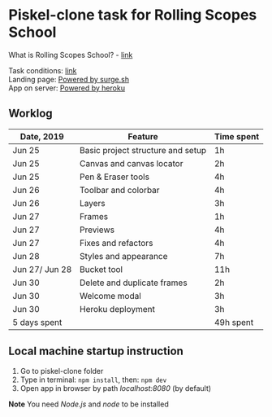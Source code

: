 # Piskel-clone task for Rolling Scopes School
What is Rolling Scopes School? - [link](https://rs.school/)

Task conditions: [link](https://github.com/rolling-scopes-school/tasks/blob/2018-Q3/tasks/piskel-clone.md)\
Landing page: [Powered by surge.sh](https://pixie-painter.surge.sh)\
App on server: [Powered by heroku](https://pixie-painter.herokuapp.com/)

## Worklog

| Date,  2019    | Feature                           | Time spent |
|----------------|-----------------------------------|------------|
| Jun 25         | Basic project structure and setup | 1h         |
| Jun 25         | Canvas and canvas locator         | 2h         |
| Jun 25         | Pen & Eraser tools                | 4h         |
| Jun 26         | Toolbar and colorbar              | 4h         |
| Jun 26         | Layers                            | 3h         |
| Jun 27         | Frames                            | 1h         |
| Jun 27         | Previews                          | 4h         |
| Jun 27         | Fixes and refactors               | 4h         |
| Jun 28         | Styles and appearance             | 7h         |
| Jun 27/ Jun 28 | Bucket tool                       | 11h        |
| Jun 30         | Delete and duplicate frames       | 2h         |
| Jun 30         | Welcome modal                     | 3h         |
| Jun 30         | Heroku deployment                 | 3h         |
|5 days spent    |                                   | 49h spent  |

## Local machine startup instruction
1. Go to piskel-clone folder
2. Type in terminal:
  `npm install`,
  then:
  `npm dev`
3. Open app in browser by path _localhost:8080_ (by default)

__Note__ You need _Node.js_ and _node_ to be installed
